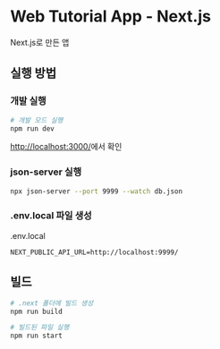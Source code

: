 # Web Tutorial App - Next.js

Next.js로 만든 앱

## 실행 방법

### 개발 실행

```bash
# 개발 모드 실행
npm run dev
```

[http://localhost:3000/](http://localhost:3000/)에서 확인

### json-server 실행

```bash
npx json-server --port 9999 --watch db.json
```

### .env.local 파일 생성

.env.local

```
NEXT_PUBLIC_API_URL=http://localhost:9999/
```

## 빌드

```bash
# .next 폴더에 빌드 생성
npm run build

# 빌드된 파일 실행
npm run start
```
